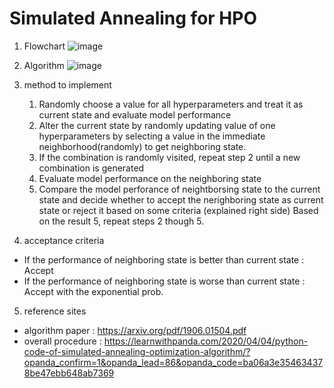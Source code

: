 # Simulated Annealing for HPO

1. Flowchart
![image](https://user-images.githubusercontent.com/49298791/89750327-79ebba80-db06-11ea-9297-2660e4008152.png)

2. Algorithm 
![image](https://user-images.githubusercontent.com/49298791/89750310-64769080-db06-11ea-972f-b9f08ad3e6b2.png)

3. method to implement 
	1. Randomly choose a value for all hyperparameters and treat it as current state and evaluate model performance
	2. Alter the current state by randomly updating value of one hyperparameters by selecting a value in the immediate neighborhood(randomly) to get neighboring state.
	3. If the combination is randomly visited, repeat step 2 until a new combination is generated
	4. Evaluate model performance on the neighboring state
	5. Compare the model perforance of neightborsing state to the current state and decide whether to accept the nerighboring state as current state or reject it based on some criteria (explained right side)
Based on the result 5, repeat steps 2 though 5.

4. acceptance criteria
- If the performance of neighboring state is better than current state : Accept
- If the performance of neighboring state is worse than current state : Accept with the exponential prob.

5. reference sites
- algorithm paper : https://arxiv.org/pdf/1906.01504.pdf
- overall procedure : https://learnwithpanda.com/2020/04/04/python-code-of-simulated-annealing-optimization-algorithm/?opanda_confirm=1&opanda_lead=86&opanda_code=ba06a3e354634378be47ebb648ab7369
